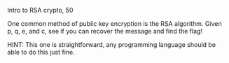 Intro to RSA
crypto, 50

One common method of public key encryption is the RSA algorithm. Given p, q, e, and c, see if you can recover the message and find the flag!

HINT:
This one is straightforward, any programming language should be able to do this just fine.
